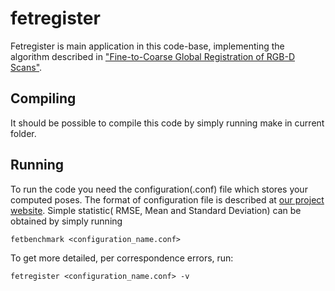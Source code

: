 # fetregister

Fetregister is main application in this code-base, implementing the algorithm described in ["Fine-to-Coarse Global Registration of RGB-D Scans"][1].

## Compiling
It should be possible to compile this code by simply running make in current folder.

## Running 
To run the code you need the configuration(.conf) file which stores your computed poses. The format of configuration file is described at [our project website](http://scanregistration.cs.princeton.edu).
Simple statistic( RMSE, Mean and Standard Deviation) can be obtained by simply running 
~~~~ 
fetbenchmark <configuration_name.conf>
~~~~
To get more detailed, per correspondence errors, run:
~~~~ 
fetregister <configuration_name.conf> -v
~~~~

[1]:  http://scanregistration.cs.princeton.edu/assets/HalberF2C_CVPR2017.pdf "Fine-to-Coarse Global Registration of RGB-D Scans"